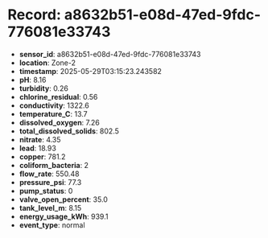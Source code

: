 # Record: a8632b51-e08d-47ed-9fdc-776081e33743

- **sensor_id**: a8632b51-e08d-47ed-9fdc-776081e33743
- **location**: Zone-2
- **timestamp**: 2025-05-29T03:15:23.243582
- **pH**: 8.16
- **turbidity**: 0.26
- **chlorine_residual**: 0.56
- **conductivity**: 1322.6
- **temperature_C**: 13.7
- **dissolved_oxygen**: 7.26
- **total_dissolved_solids**: 802.5
- **nitrate**: 4.35
- **lead**: 18.93
- **copper**: 781.2
- **coliform_bacteria**: 2
- **flow_rate**: 550.48
- **pressure_psi**: 77.3
- **pump_status**: 0
- **valve_open_percent**: 35.0
- **tank_level_m**: 8.15
- **energy_usage_kWh**: 939.1
- **event_type**: normal